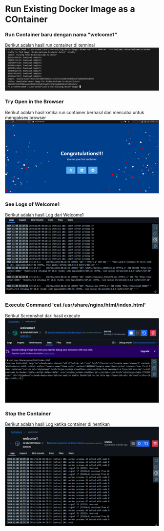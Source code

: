 # Run Existing Docker Image as a COntainer

### Run Container baru dengan nama "welcome1"
Berikut adalah hasil run container di terminal
![Screenshot Run Container](img/1.png)

### Try Open in the Browser
Berikut adalah hasil ketika run container berhasil dan mencoba untuk mengakses browser
![Screenshot Try Open in the Browser](img/2.png)

### See Logs of Welcome1
Berikut adalah hasil Log dari Welcome1
![Screenshot See Logs of Welcome1](img/3.png)

### Execute Command 'cat /usr/share/nginx/html/index.html'
Berikut Screenshot dari hasil execute
![Screenshot execute command](img/4.png)

### Stop the Container
Berikut adalah hasil Log ketika container di hentikan
![Screenshot Logs Stop container](img/5.png)